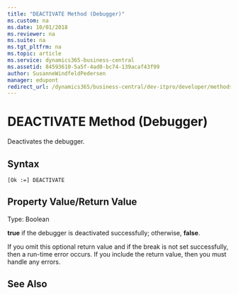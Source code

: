 ```yaml
---
title: "DEACTIVATE Method (Debugger)"
ms.custom: na
ms.date: 10/01/2018
ms.reviewer: na
ms.suite: na
ms.tgt_pltfrm: na
ms.topic: article
ms.service: dynamics365-business-central
ms.assetid: 84593610-5a5f-4ad0-bc74-139acaf43f99
author: SusanneWindfeldPedersen
manager: edupont
redirect_url: /dynamics365/business-central/dev-itpro/developer/methods-auto/library
---
```


 

# DEACTIVATE Method (Debugger)
Deactivates the debugger.  

## Syntax  

```  
[Ok :=] DEACTIVATE  
```  

## Property Value/Return Value  
 Type: Boolean  

 **true** if the debugger is deactivated successfully; otherwise, **false**.  

 If you omit this optional return value and if the break is not set successfully, then a run-time error occurs. If you include the return value, then you must handle any errors.  

## See Also  
 <!--Links [Activating the Debugger](Activating-the-Debugger.md) -->  
 <!--NAV [ACTIVATE Method \(Debugger\)](devenv-ACTIVATE-Method-Debugger.md)-->
